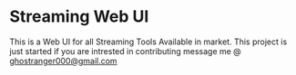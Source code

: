 # Streaming Web UI

This is a Web UI for all Streaming Tools Available in market.
This project is just started if you are intrested in contributing message me @ ghostranger000@gmail.com

